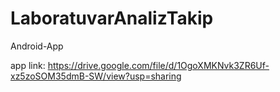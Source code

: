 # LaboratuvarAnalizTakip
Android-App

app link: 
https://drive.google.com/file/d/1OgoXMKNvk3ZR6Uf-xz5zoSOM35dmB-SW/view?usp=sharing 
